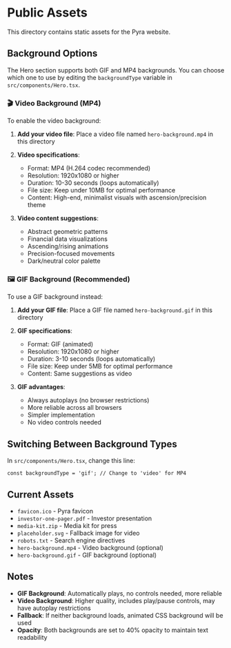 # Public Assets

This directory contains static assets for the Pyra website.

## Background Options

The Hero section supports both GIF and MP4 backgrounds. You can choose which one to use by editing the `backgroundType` variable in `src/components/Hero.tsx`.

### 🎬 **Video Background (MP4)**

To enable the video background:

1. **Add your video file**: Place a video file named `hero-background.mp4` in this directory
2. **Video specifications**:
   - Format: MP4 (H.264 codec recommended)
   - Resolution: 1920x1080 or higher
   - Duration: 10-30 seconds (loops automatically)
   - File size: Keep under 10MB for optimal performance
   - Content: High-end, minimalist visuals with ascension/precision theme

3. **Video content suggestions**:
   - Abstract geometric patterns
   - Financial data visualizations
   - Ascending/rising animations
   - Precision-focused movements
   - Dark/neutral color palette

### 🖼️ **GIF Background (Recommended)**

To use a GIF background instead:

1. **Add your GIF file**: Place a GIF file named `hero-background.gif` in this directory
2. **GIF specifications**:
   - Format: GIF (animated)
   - Resolution: 1920x1080 or higher
   - Duration: 3-10 seconds (loops automatically)
   - File size: Keep under 5MB for optimal performance
   - Content: Same suggestions as video

3. **GIF advantages**:
   - Always autoplays (no browser restrictions)
   - More reliable across all browsers
   - Simpler implementation
   - No video controls needed

## Switching Between Background Types

In `src/components/Hero.tsx`, change this line:

```tsx
const backgroundType = 'gif'; // Change to 'video' for MP4
```

## Current Assets

- `favicon.ico` - Pyra favicon
- `investor-one-pager.pdf` - Investor presentation
- `media-kit.zip` - Media kit for press
- `placeholder.svg` - Fallback image for video
- `robots.txt` - Search engine directives
- `hero-background.mp4` - Video background (optional)
- `hero-background.gif` - GIF background (optional)

## Notes

- **GIF Background**: Automatically plays, no controls needed, more reliable
- **Video Background**: Higher quality, includes play/pause controls, may have autoplay restrictions
- **Fallback**: If neither background loads, animated CSS background will be used
- **Opacity**: Both backgrounds are set to 40% opacity to maintain text readability 
